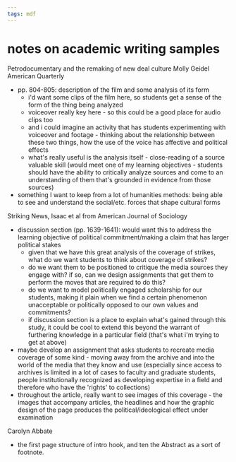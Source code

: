 ```yaml
---
tags: mdf
---
```


# notes on academic writing samples

Petrodocumentary and the remaking of new deal culture
Molly Geidel
American Quarterly
* pp. 804-805: description of the film and some analysis of its form
    * i'd want some clips of the film here, so students get a sense of the form of the thing being analyzed
    * voiceover really key here - so this could be a good place for audio clips too
    * and i could imagine an activity that has students experimenting with voiceover and footage - thinking about the relationship between these two things, how the use of the voice has affective and political effects
    * what's really useful is the analysis itself - close-reading of a source valuable skill (would meet one of my learning objectives - students should have the ability to critically analyze sources and come to an understanding of them that's grounded in evidence from those sources)
* something I want to keep from a lot of humanities methods: being able to see and understand the social/etc. forces that shape cultural forms


Striking News, Isaac et al
from American Journal of Sociology
* discussion section (pp. 1639-1641): would want this to address the learning objective of political commitment/making a claim that has larger political stakes
    * given that we have this great analysis of the coverage of strikes, what do we want students to think about coverage of strikes?
    * do we want them to be positioned to critique the media sources they engage with? if so, can we design assignments that get them to perform the moves that are required to do this?
    * do we want to model politically engaged scholarship for our students, making it plain when we find a certain phenomenon unacceptable or politically opposed to our own values and commitments?
    * if discussion section is a place to explain what's gained through this study, it could be cool to extend this beyond the warrant of furthering knowledge in a particular field (that's what i'm trying to get at above)
* maybe develop an assignment that asks students to recreate media coverage of some kind - moving away from the archive and into the world of the media that they know and use (especially since access to archives is limited in a lot of cases to faculty and graduate students, people institutionally recognized as developing expertise in a field and therefore who have the 'rights' to collections)
* throughout the article, really want to see images of this coverage - the images that accompany articles, the headlines and how the graphic design of the page produces the political/ideological effect under examination

Carolyn Abbate
* the first page structure of intro hook, and ten the Abstract as a sort of footnote.